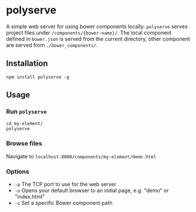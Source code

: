 # polyserve

A simple web server for using bower components locally. `polyserve` serves
project files under `/components/{bower-name}/`. The local component defined in
`bower.json` is served from the current directory, other component are served
from `./bower_components/`.

## Installation

    npm install polyserve -g

## Usage

### Run `polyserve`

    cd my-element/
    polyserve

### Browse files

Navigate to `localhost:8080/components/my-element/demo.html`

### Options

  * `-p` The TCP port to use for the web server
  * `-o` Opens your default browser to an initial page, e.g. "demo" or "index.html"
  * `-c` Set a specific Bower component path
